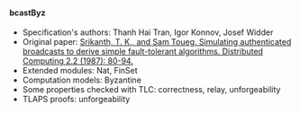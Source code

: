 #### bcastByz
- Specification's authors: Thanh Hai Tran, Igor Konnov, Josef Widder
- Original paper: <a href="https://link.springer.com/article/10.1007/BF01667080">Srikanth, T. K., and Sam Toueg. Simulating authenticated broadcasts to derive simple fault-tolerant algorithms. Distributed Computing 2.2 (1987): 80-94.</a>
- Extended modules: Nat, FinSet
- Computation models: Byzantine
- Some properties checked with TLC: correctness, relay, unforgeability
- TLAPS proofs: unforgeability

